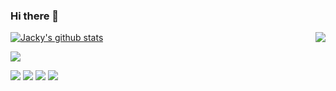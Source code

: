 ### Hi there 👋




<a href="https://github.com/wxpsjhhd"><img  src="https://github-readme-stats.vercel.app/api?username=wxpsjhhd&show_icons=true&include_all_commits=true&theme=vue&hide_border=true" alt="Jacky's github stats" /></a><a href="https://github.com/wxpsjhhd"><img align="right" src="https://github-readme-stats.vercel.app/api/top-langs/?username=wxpsjhhd&layout=compact&theme=vue&hide_border=true" /></a>

<a href="https://github.com/wxpsjhhd"><img align="center" src="https://stats.justsong.cn/api/zhihu?username=shi-jie-zhi-da-10-2"></a>



![](https://visitor-badge.glitch.me/badge?page_id=wxpsjhhd)
![](https://img.shields.io/badge/python-3.9-skyblue?style=for-the—badge&logo=python&logoColor=skyblue)
[![](https://img.shields.io/badge/OS-Arch%20Linux-33aadd?style=flat-square&logo=arch-linux&logoColor=ffffff)](https://www.archlinux.org/)
[![](https://img.shields.io/badge/-Java-007396?style=flat-square&logo=java&logoColor=ffffff)](https://reactjs.org/)
